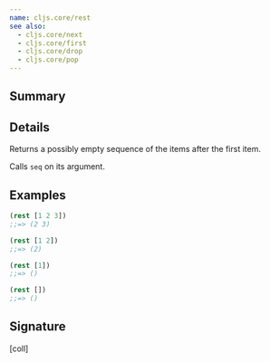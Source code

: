 ```yaml
---
name: cljs.core/rest
see also:
  - cljs.core/next
  - cljs.core/first
  - cljs.core/drop
  - cljs.core/pop
---
```


## Summary

## Details

Returns a possibly empty sequence of the items after the first item.

Calls `seq` on its argument.

## Examples

```clj
(rest [1 2 3])
;;=> (2 3)

(rest [1 2])
;;=> (2)

(rest [1])
;;=> ()

(rest [])
;;=> ()
```

## Signature
[coll]
